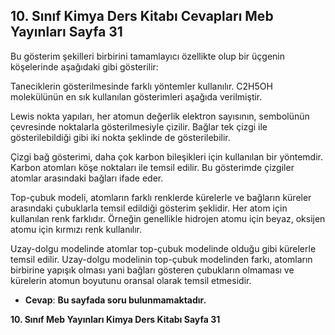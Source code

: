 ## 10. Sınıf Kimya Ders Kitabı Cevapları Meb Yayınları Sayfa 31

Bu gösterim şekilleri birbirini tamamlayıcı özellikte olup bir üçgenin köşelerinde aşağıdaki gibi gösterilir:

Taneciklerin gösterilmesinde farklı yöntemler kullanılır. C2H5OH molekülünün en sık kullanılan gösterimleri aşağıda verilmiştir.

Lewis nokta yapıları, her atomun değerlik elektron sayısının, sembolünün çevresinde noktalarla gösterilmesiyle çizilir. Bağlar tek çizgi ile gösterilebildiği gibi iki nokta şeklinde de gösterilebilir.

Çizgi bağ gösterimi, daha çok karbon bileşikleri için kullanılan bir yöntemdir. Karbon atomları köşe noktaları ile temsil edilir. Bu gösterimde çizgiler atomlar arasındaki bağları ifade eder.

Top-çubuk modeli, atomların farklı renklerde kürelerle ve bağların küreler arasındaki çubuklarla temsil edildiği gösterim şeklidir. Her atom için kullanılan renk farklıdır. Örneğin genellikle hidrojen atomu için beyaz, oksijen atomu için kırmızı renk kullanılır.

Uzay-dolgu modelinde atomlar top-çubuk modelinde olduğu gibi kürelerle temsil edilir. Uzay-dolgu modelinin top-çubuk modelinden farkı, atomların birbirine yapışık olması yani bağları gösteren çubukların olmaması ve kürelerin atomun boyutunu oransal olarak temsil etmesidir.

* **Cevap**: **Bu sayfada soru bulunmamaktadır.**

**10. Sınıf Meb Yayınları Kimya Ders Kitabı Sayfa 31**